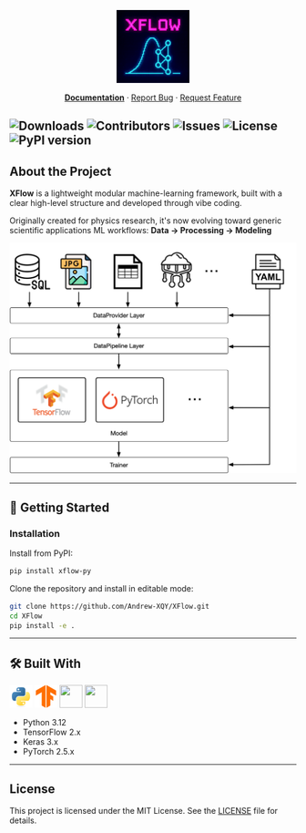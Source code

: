 <p align="center">
  <a href="https://andrew-xqy.github.io/XFlow/">
    <img src="https://raw.githubusercontent.com/Andrew-XQY/XFlow/9feba3930f468ca95b35401232a6febd66f2432c/images/logo.png"
     alt="XFlow Logo" width="128" height="128">
  </a>
  <p align="center">
    <a href="https://andrew-xqy.github.io/XFlow/"><b>Documentation</b></a>
    ·
    <a href="https://github.com/Andrew-XQY/XFlow/issues">Report Bug</a>
    ·
    <a href="https://github.com/Andrew-XQY/XFlow/issues">Request Feature</a>
  </p>
</p>

![Downloads](https://img.shields.io/github/downloads/Andrew-XQY/XFlow/total)
![Contributors](https://img.shields.io/github/contributors/Andrew-XQY/XFlow?color=dark-green)
![Issues](https://img.shields.io/github/issues/Andrew-XQY/XFlow)
![License](https://img.shields.io/github/license/Andrew-XQY/XFlow)
![PyPI version](https://img.shields.io/pypi/v/xflow-py.svg)
---

## About the Project

**XFlow** is a lightweight modular machine-learning framework, built with a clear high-level structure and developed through vibe coding.

Originally created for physics research, it's now evolving toward generic scientific applications ML workflows: **Data → Processing → Modeling**

<p align="center">
  <img src="https://github.com/Andrew-XQY/XFlow/blob/64633e97d4393201ac759fb74ebed59541951cd0/images/Xflow.png" 
       alt="XFlow Conceptual Design" width="600">
</p>

---

## 🚀 Getting Started

### Installation

Install from PyPI:

```bash
pip install xflow-py
```

Clone the repository and install in editable mode:

```bash
git clone https://github.com/Andrew-XQY/XFlow.git
cd XFlow
pip install -e .
```
---

## 🛠 Built With

<p>
  <a href="https://www.python.org/"><img src="https://raw.githubusercontent.com/devicons/devicon/master/icons/python/python-original.svg" height="40px" width="40px" /></a>
  <a href="https://www.tensorflow.org/"><img src="https://raw.githubusercontent.com/devicons/devicon/master/icons/tensorflow/tensorflow-original.svg" height="40px" width="40px" /></a>
  <a href="https://keras.io/"><img src="https://cdn.jsdelivr.net/gh/devicons/devicon/icons/keras/keras-original.svg" height="40px" width="40px" /></a>
  <a href="https://pytorch.org/"><img src="https://cdn.jsdelivr.net/gh/devicons/devicon/icons/pytorch/pytorch-original.svg" height="40px" width="40px" /></a>
</p>
</p>

- Python 3.12
- TensorFlow 2.x
- Keras 3.x
- PyTorch 2.5.x

---

## License

This project is licensed under the MIT License. See the [LICENSE](LICENSE) file for details.
